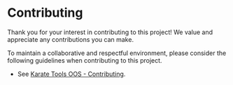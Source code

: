<!--
SPDX-FileCopyrightText: 2024 Industria de Diseño Textil S.A. INDITEX

SPDX-License-Identifier: CC-BY-SA-4.0
-->

# Contributing

Thank you for your interest in contributing to this project! We value and appreciate any contributions you can make.

To maintain a collaborative and respectful environment, please consider the following guidelines when contributing to this project.

* See [Karate Tools OOS - Contributing](https://inditextech.github.io/karatetools-oss/karatetools-oss/latest/contributing/index.html).
